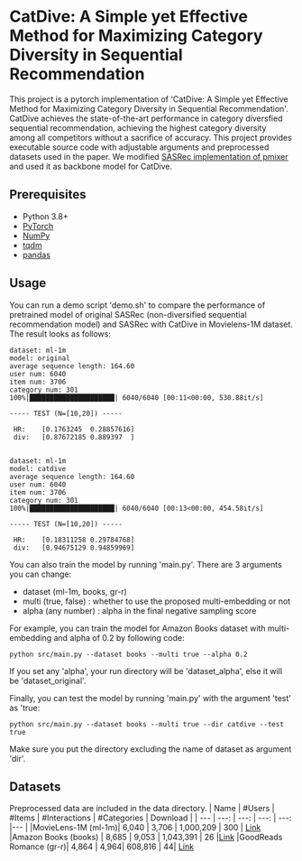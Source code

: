# CatDive: A Simple yet Effective Method for Maximizing Category Diversity in Sequential Recommendation

This project is a pytorch implementation of 'CatDive: A Simple yet Effective Method for Maximizing Category Diversity in Sequential Recommendation'.
CatDive achieves the state-of-the-art performance in category diversfied sequential recommendation, achieving the highest category diversity among all competitors without a sacrifice of accuracy.
This project provides executable source code with adjustable arguments and preprocessed datasets used in the paper.
We modified [SASRec implementation of pmixer](https://github.com/pmixer/SASRec.pytorch) and used it as backbone model for CatDive.

## Prerequisites

- Python 3.8+
- [PyTorch](https://pytorch.org/)
- [NumPy](https://numpy.org/)
- [tqdm](https://tqdm.github.io/)
- [pandas](https://pandas.pydata.org)

## Usage
You can run a demo script 'demo.sh' to compare the performance of pretrained model of original SASRec (non-diversified sequential recommendation model) and SASRec with CatDive in Movielens-1M dataset.
The result looks as follows:
```
dataset: ml-1m
model: original
average sequence length: 164.60
user num: 6040
item num: 3706
category num: 301
100%|█████████████████████| 6040/6040 [00:11<00:00, 530.88it/s]

----- TEST (N=[10,20]) ----- 

 HR:    [0.1763245  0.28857616] 
 div:   [0.87672185 0.889397  ] 


dataset: ml-1m
model: catdive
average sequence length: 164.60
user num: 6040
item num: 3706
category num: 301
100%|█████████████████████| 6040/6040 [00:13<00:00, 454.58it/s]

----- TEST (N=[10,20]) ----- 

 HR:    [0.18311258 0.29784768] 
 div:   [0.94675129 0.94859969] 
```


You can also train the model by running 'main.py'.
There are 3 arguments you can change:
- dataset (ml-1m, books, gr-r)
- multi (true, false)
    : whether to use the proposed multi-embedding or not
- alpha (any number)
    : alpha in the final negative sampling score
  
For example, you can train the model for Amazon Books dataset with multi-embedding and alpha of 0.2 by following code:
```
python src/main.py --dataset books --multi true --alpha 0.2
```
If you set any 'alpha', your run directory will be 'dataset_alpha', else it will be 'dataset_original'.


Finally, you can test the model by running 'main.py' with the argument 'test' as 'true:
```
python src/main.py --dataset books --multi true --dir catdive --test true
```
Make sure you put the directory excluding the name of dataset as argument 'dir'.

## Datasets
Preprocessed data are included in the data directory.
| Name | #Users | #Items | #Interactions | #Categories | Download |
| --- | ---: | ---: | ---: | ---: |--- |
|MovieLens-1M (ml-1m)| 6,040 | 3,706 | 1,000,209 | 300 | [Link](https://grouplens.org/datasets/movielens/1m/)
|Amazon Books (books) | 8,685 | 9,053 | 1,043,391 | 26 |[Link](https://nijianmo.github.io/amazon/index.html)
|GoodReads Romance (gr-r)| 4,864 | 4,964|  608,816 | 44| [Link](https://mengtingwan.github.io/data/goodreads.html)
